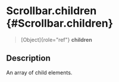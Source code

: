 Scrollbar.children {#Scrollbar.children}
==================

> [Object]{role="ref"} **children**

Description
-----------

An array of child elements.
